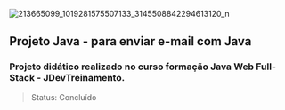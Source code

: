 ![213665099_1019281575507133_3145508842294613120_n](https://user-images.githubusercontent.com/37045332/125006560-d1efb180-e034-11eb-947e-e8e3ca858d6c.jpg)

## Projeto Java - para enviar e-mail com Java
### Projeto didático realizado no curso formação Java Web Full-Stack - JDevTreinamento. 
> Status: Concluído


